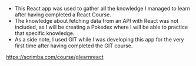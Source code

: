 - This React app was used to gather all the knowledge I managed to learn after having completed a React Course. 
- The knowledge about fetching data from an API with React was not included, as I will be creating a Pokedex where I will be able to practice that specific knowledge. 
- As a side note, I used GIT while I was developing this app for the very first time after having completed the GIT course. 

https://scrimba.com/course/glearnreact
